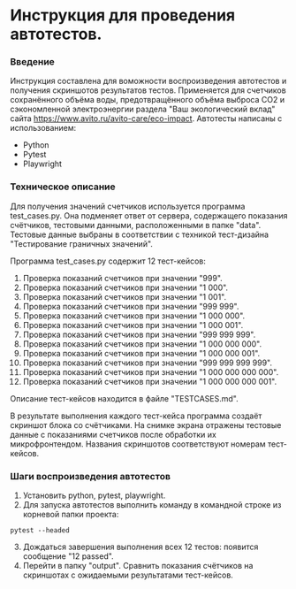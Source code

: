 # Инструкция для проведения автотестов.

### Введение
Инструкция составлена для воможности воспроизведения автотестов и получения скриншотов результатов тестов. 
Применяется для счетчиков сохранённого объёма воды, предотвращённого объёма выброса CO2 и сэкономленной электроэнергии раздела "Ваш экологический вклад" сайта https://www.avito.ru/avito-care/eco-impact.
Автотесты написаны с использованием:
- Python
- Pytest
- Playwright

### Техническое описание
Для получения значений счетчиков используется программа test_cases.py. Она подменяет ответ от сервера, cодержащего показания счётчиков, тестовыми данными, расположенными в папке "data". Тестовые данные выбраны в соответствии с техникой тест-дизайна "Тестирование граничных значений".

Программа test_cases.py содержит 12 тест-кейсов:
01. Проверка показаний счетчиков при значении "999".
02. Проверка показаний счетчиков при значении "1 000".
03. Проверка показаний счетчиков при значении "1 001".
04. Проверка показаний счетчиков при значении "999 999".
05. Проверка показаний счетчиков при значении "1 000 000".
06. Проверка показаний счетчиков при значении "1 000 001".
07. Проверка показаний счетчиков при значении "999 999 999".
08. Проверка показаний счетчиков при значении "1 000 000 000".
09. Проверка показаний счетчиков при значении "1 000 000 001".
10. Проверка показаний счетчиков при значении "999 999 999 999".
11. Проверка показаний счетчиков при значении "1 000 000 000 000".
12. Проверка показаний счетчиков при значении "1 000 000 000 001".

Описание тест-кейсов находится в файле "TESTCASES.md".

В результате выполнения каждого тест-кейса программа создаёт скриншот блока со счётчиками. На снимке экрана отражены тестовые данные с показаниями счетчиков после обработки их микрофронтендом. Названия скриншотов соответствуют номерам тест-кейсов.

### Шаги воспроизведения автотестов
1. Установить python, pytest, playwright.
2. Для запуска автотестов выполнить команду в командной строке из корневой папки проекта:
```
pytest --headed
```
3. Дождаться завершения выполнения всех 12 тестов: появится сообщение "12 passed".
4. Перейти в папку "output". Сравнить показания счётчиков на скриншотах с ожидаемыми результатами тест-кейсов.

